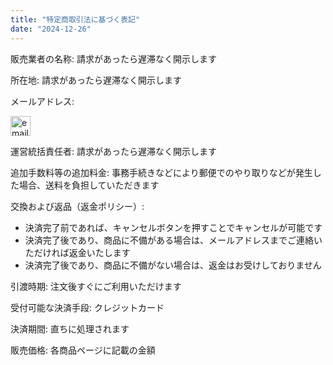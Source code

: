 ```yaml
---
title: "特定商取引法に基づく表記"
date: "2024-12-26"
---
```


販売業者の名称: 請求があったら遅滞なく開示します

所在地: 請求があったら遅滞なく開示します

メールアドレス:

<img src="/images/mail.svg" alt="email" height="32">

運営統括責任者: 請求があったら遅滞なく開示します

追加手数料等の追加料金: 事務手続きなどにより郵便でのやり取りなどが発生した場合、送料を負担していただきます

交換および返品（返金ポリシー）:

- 決済完了前であれば、キャンセルボタンを押すことでキャンセルが可能です
- 決済完了後であり、商品に不備がある場合は、メールアドレスまでご連絡いただければ返金いたします
- 決済完了後であり、商品に不備がない場合は、返金はお受けしておりません

引渡時期: 注文後すぐにご利用いただけます

受付可能な決済手段: クレジットカード

決済期間: 直ちに処理されます

販売価格: 各商品ページに記載の金額
